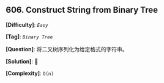 ## 606. Construct String from Binary Tree

__[Difficulty]__: _`Easy`_

__[Tag]__: _`Binary Tree`_

__[Question]__: 将二叉树序列化为给定格式的字符串。

__[Solution]__: 

__[Complexity]__: `O(n)`
